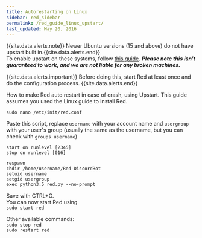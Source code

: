```yaml
---
title: Autorestarting on Linux
sidebar: red_sidebar
permalink: /red_guide_linux_upstart/
last_updated: May 20, 2016
---
```


{{site.data.alerts.note}} Newer Ubuntu versions (15 and above) do not have upstart built in.{{site.data.alerts.end}}  
To enable upstart on these systems, follow [this guide](https://www.maketecheasier.com/re-enable-upstart-ubuntu/). ***Please note this isn't guaranteed to work, and we are not liable for any broken machines.***  

{{site.data.alerts.important}} Before doing this, start Red at least once and do the configuration process. {{site.data.alerts.end}}  

How to make Red auto restart in case of crash, using Upstart. This guide assumes you used the Linux guide to install Red.


`sudo nano /etc/init/red.conf`

Paste this script, replace `username` with your account name and `usergroup` with your user's group (usually the same as the username, but you can check with `groups username`)

```
start on runlevel [2345]
stop on runlevel [016]

respawn
chdir /home/username/Red-DiscordBot
setuid username
setgid usergroup
exec python3.5 red.py --no-prompt
```

Save with CTRL+O.  
You can now start Red using  
`sudo start red`  

Other available commands:  
`sudo stop red`  
`sudo restart red`

